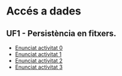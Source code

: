 # Accés a dades
## UF1 - Persistència en fitxers.

- [Enunciat activitat 0](activitat1.md)
- [Enunciat activitat 1](activitat1.md)
- [Enunciat activitat 2](activitat2.md)
- [Enunciat activitat 3](activitat3.md)
